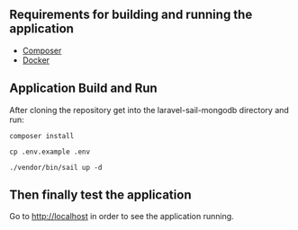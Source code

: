 ## Requirements for building and running the application

- [Composer](https://getcomposer.org/download/)
- [Docker](https://docs.docker.com/get-docker/)

## Application Build and Run

After cloning the repository get into the laravel-sail-mongodb directory and run:

`composer install`

`cp .env.example .env`

`./vendor/bin/sail up -d`

## Then finally test the application

Go to [http://localhost](http://localhost) in order to see the application running.
